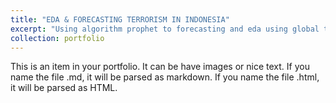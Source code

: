```yaml
---
title: "EDA & FORECASTING TERRORISM IN INDONESIA"
excerpt: "Using algorithm prophet to forecasting and eda using global terrorism database"<br/><img src='/images/porto_1.jpeg'>"
collection: portfolio
---
```

This is an item in your portfolio. It can be have images or nice text. If you name the file .md, it will be parsed as markdown. If you name the file .html, it will be parsed as HTML.
